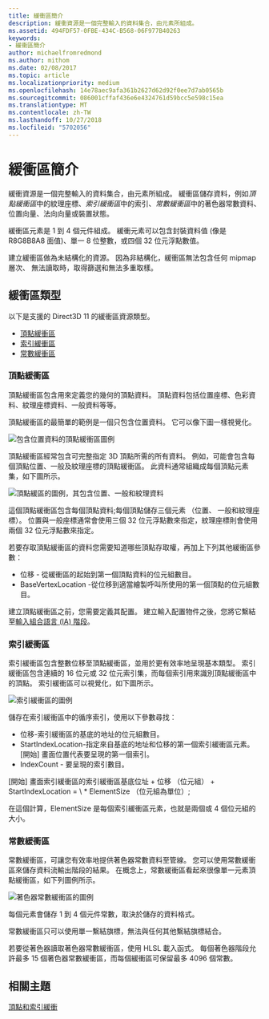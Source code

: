 ```yaml
---
title: 緩衝區簡介
description: 緩衝資源是一個完整輸入的資料集合，由元素所組成。
ms.assetid: 494FDF57-0FBE-434C-B568-06F977B40263
keywords:
- 緩衝區簡介
author: michaelfromredmond
ms.author: mithom
ms.date: 02/08/2017
ms.topic: article
ms.localizationpriority: medium
ms.openlocfilehash: 14e78aec9afa361b2627d62d92f0ee7d7ab0565b
ms.sourcegitcommit: 086001cffaf436e6e4324761d59bcc5e598c15ea
ms.translationtype: MT
ms.contentlocale: zh-TW
ms.lasthandoff: 10/27/2018
ms.locfileid: "5702056"
---
```

# <a name="introduction-to-buffers"></a>緩衝區簡介


緩衝資源是一個完整輸入的資料集合，由元素所組成。 緩衝區儲存資料，例如*頂點緩衝區*中的紋理座標、*索引緩衝區*中的索引、*常數緩衝區*中的著色器常數資料、位置向量、法向向量或裝置狀態。

緩衝區元素是 1 到 4 個元件組成。 緩衝元素可以包含封裝資料值 (像是 R8G8B8A8 面值)、單一 8 位整數，或四個 32 位元浮點數值。

建立緩衝區做為未結構化的資源。 因為非結構化，緩衝區無法包含任何 mipmap 層次、 無法讀取時，取得篩選和無法多重取樣。

## <a name="span-idbuffertypesspanspan-idbuffertypesspanspan-idbuffertypesspanbuffer-types"></a><span id="Buffer_Types"></span><span id="buffer_types"></span><span id="BUFFER_TYPES"></span>緩衝區類型


以下是支援的 Direct3D 11 的緩衝區資源類型。

-   [頂點緩衝區](#vertex-buffer)
-   [索引緩衝區](#index-buffer)
-   [常數緩衝區](#shader-constant-buffer)

### <a name="span-idvertexbufferspanspan-idvertexbufferspanspan-idvertexbufferspanspan-idvertex-bufferspanvertex-buffer"></a><span id="Vertex_Buffer"></span><span id="vertex_buffer"></span><span id="VERTEX_BUFFER"></span><span id="vertex-buffer"></span>頂點緩衝區

頂點緩衝區包含用來定義您的幾何的頂點資料。 頂點資料包括位置座標、色彩資料、紋理座標資料、一般資料等等。

頂點緩衝區的最簡單的範例是一個只包含位置資料。 它可以像下圖一樣視覺化。

![包含位置資料的頂點緩衝區圖例](images/d3d10-resources-single-element-vb2.png)

頂點緩衝區經常包含可完整指定 3D 頂點所需的所有資料。 例如，可能會包含每個頂點位置、一般及紋理座標的頂點緩衝區。 此資料通常組織成每個頂點元素集，如下圖所示。

![頂點緩區的圖例，其包含位置、一般和紋理資料](images/d3d10-vertex-buffer-element.png)

這個頂點緩衝區包含每個頂點資料;每個頂點儲存三個元素 （位置、 一般和紋理座標）。 位置與一般座標通常會使用三個 32 位元浮點數來指定，紋理座標則會使用兩個 32 位元浮點數來指定。

若要存取頂點緩衝區的資料您需要知道哪些頂點存取權，再加上下列其他緩衝區參數：

-   位移 - 從緩衝區的起始到第一個頂點資料的位元組數目。
-   BaseVertexLocation -從位移到適當繪製呼叫所使用的第一個頂點的位元組數目。

建立頂點緩衝區之前，您需要定義其配置。 建立輸入配置物件之後，您將它繫結至[輸入組合語言 (IA) 階段](input-assembler-stage--ia-.md)。

### <a name="span-idindexbufferspanspan-idindexbufferspanspan-idindexbufferspanspan-idindex-bufferspanindex-buffer"></a><span id="Index_Buffer"></span><span id="index_buffer"></span><span id="INDEX_BUFFER"></span><span id="index-buffer"></span>索引緩衝區

索引緩衝區包含整數位移至頂點緩衝區，並用於更有效率地呈現基本類型。 索引緩衝區包含連續的 16 位元或 32 位元索引集，而每個索引用來識別頂點緩衝區中的頂點。 索引緩衝區可以視覺化，如下圖所示。

![索引緩衝區的圖例](images/d3d10-index-buffer.png)

儲存在索引緩衝區中的循序索引，使用以下參數尋找︰

-   位移-索引緩衝區的基底的地址的位元組數目。
-   StartIndexLocation-指定來自基底的地址和位移的第一個索引緩衝區元素。 [開始] 畫面位置代表要呈現的第一個索引。
-   IndexCount - 要呈現的索引數目。

[開始] 畫面索引緩衝區的索引緩衝區基底位址 + 位移 （位元組） + StartIndexLocation = \ * ElementSize （位元組為單位）;

在這個計算，ElementSize 是每個索引緩衝區元素，也就是兩個或 4 個位元組的大小。

### <a name="span-idshaderconstantbufferspanspan-idshaderconstantbufferspanspan-idshaderconstantbufferspanspan-idshader-constant-bufferspanconstant-buffer"></a><span id="Shader_Constant_Buffer"></span><span id="shader_constant_buffer"></span><span id="SHADER_CONSTANT_BUFFER"></span><span id="shader-constant-buffer"></span>常數緩衝區

常數緩衝區，可讓您有效率地提供著色器常數資料至管線。 您可以使用常數緩衝區來儲存資料流輸出階段的結果。 在概念上，常數緩衝區看起來很像單一元素頂點緩衝區，如下列圖例所示。

![著色器常數緩衝區的圖例](images/d3d10-shader-resource-buffer.png)

每個元素會儲存 1 到 4 個元件常數，取決於儲存的資料格式。

常數緩衝區只可以使用單一繫結旗標，無法與任何其他繫結旗標結合。

若要從著色器讀取著色器常數緩衝區，使用 HLSL 載入函式。 每個著色器階段允許最多 15 個著色器常數緩衝區，而每個緩衝區可保留最多 4096 個常數。

## <a name="span-idrelated-topicsspanrelated-topics"></a><span id="related-topics"></span>相關主題


[頂點和索引緩衝](vertex-and-index-buffers.md)

 

 





